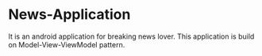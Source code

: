 # News-Application
It is an android application for breaking news lover.
This application is build on Model-View-ViewModel pattern.
